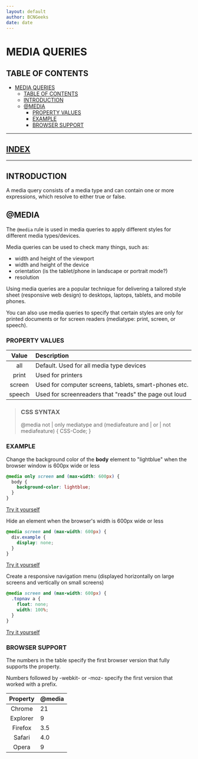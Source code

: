 ```yaml
---
layout: default
author: BCNGeeks
date: date
---
```


# MEDIA QUERIES

## TABLE OF CONTENTS

- [MEDIA QUERIES](#media-queries)
  - [TABLE OF CONTENTS](#table-of-contents)
  - [INTRODUCTION](#introduction)
  - [@MEDIA](#media)
    - [PROPERTY VALUES](#property-values)
    - [EXAMPLE](#example)
    - [BROWSER SUPPORT](#browser-support)

---

## [INDEX](./index.md)

---

## INTRODUCTION

A media query consists of a media type and can contain one or more expressions, which resolve to either true or false.

## @MEDIA

The `@media` rule is used in media queries to apply different styles for different media types/devices.

Media queries can be used to check many things, such as:

- width and height of the viewport
- width and height of the device
- orientation (is the tablet/phone in landscape or portrait mode?)
- resolution

Using media queries are a popular technique for delivering a tailored style sheet (responsive web design) to desktops, laptops, tablets, and mobile phones.

You can also use media queries to specify that certain styles are only for printed documents or for screen readers (mediatype: print, screen, or speech).

### PROPERTY VALUES

| Value | Description                                            |
| :----:| :------                                                |
| all   | Default. Used for all media type devices               |
| print | Used for printers                                      |
|screen | Used for computer screens, tablets, smart-phones etc.  |
|speech | Used for screenreaders that "reads" the page out loud  |

> ### CSS SYNTAX
> @media not | only mediatype and (mediafeature and | or | not mediafeature) {
  CSS-Code;
}

### EXAMPLE

Change the background color of the **body** element to "lightblue" when the browser window is 600px wide or less

```CSS
@media only screen and (max-width: 600px) {
  body {
    background-color: lightblue;
  }
}
```

[Try it yourself](https://www.w3schools.com/cssref/tryit.asp?filename=trycss3_media_bg)

Hide an element when the browser's width is 600px wide or less

```CSS
@media screen and (max-width: 600px) {
  div.example {
    display: none;
  }
}
```

[Try it yourself](https://www.w3schools.com/cssref/tryit.asp?filename=trycss3_media_hide)

Create a responsive navigation menu (displayed horizontally on large screens and vertically on small screens)

```CSS
@media screen and (max-width: 600px) {
  .topnav a {
    float: none;
    width: 100%;
  }
}
```

[Try it yourself](https://www.w3schools.com/cssref/tryit.asp?filename=trycss3_media_menu)

### BROWSER SUPPORT

The numbers in the table specify the first browser version that fully supports the property.

Numbers followed by -webkit- or -moz- specify the first version that worked with a prefix.

|   Property    |   @media         |
| :-----------: |    :-----------  |
|   Chrome      |     21           |
|   Explorer    |     9            |
|   Firefox     |     3.5          |
|   Safari      |     4.0          |
|   Opera       |     9            |
